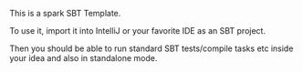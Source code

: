 This is a spark SBT Template.

To use it, import it into IntelliJ or your favorite IDE as an SBT project.

Then you should be able to run standard SBT tests/compile tasks etc 
inside your idea and also in standalone mode.
